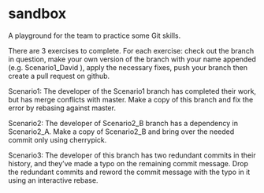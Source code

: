 # sandbox
A playground for the team to practice some Git skills.

There are 3 exercises to complete. For each exercise: check out the branch in question, make your own version of the branch with your name appended (e.g. Scenario1_David ), apply the necessary fixes, push your branch then create a pull request on github.

Scenario1: The developer of the Scenario1 branch has completed their work, but has merge conflicts with master. Make a copy of this branch and fix the error by rebasing against master.

Scenario2: The developer of Scenario2_B branch has a dependency in Scenario2_A. Make a copy of Scenario2_B and bring over the needed commit only using cherrypick.

Scenario3: The developer of this branch has two redundant commits in their history, and they’ve made a typo on the remaining commit message. Drop the redundant commits and reword the commit message with the typo in it using an interactive rebase.

